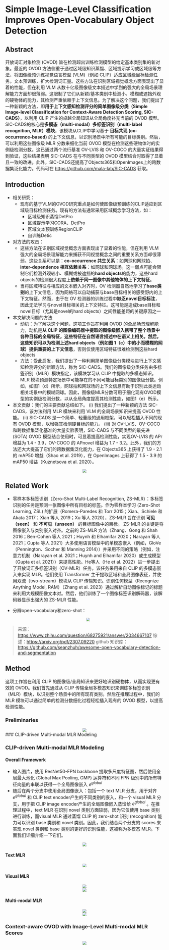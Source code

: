 # Simple Image-Level Classification Improves Open-Vocabulary Object Detection

## Abstract

开放词汇对象检测 (OVOD) 旨在检测超出训练检测模型的给定基本类别集的新对象。最近的 OVOD 方法侧重于通过区域级知识蒸馏、区域提示学习或区域级等方法，将图像级预训练视觉语言模型 (VLM)（例如 CLIP）适应区域级目标检测任务。文本预训练，扩大检测词汇量。这些方法在识别区域视觉概念方面表现出了显着的性能，但在利用 VLM 从数十亿级图像级文本描述中学到的强大的全局场景理解能力方面却很薄弱。这限制了它们从新颖/基本类别中检测小、模糊或遮挡外观的硬物体的能力，其检测严重依赖于上下文信息。为了解决这个问题，我们提出了一种新颖的方法，即**用于上下文感知检测评分的简单图像级分类（Simple Image-level Classification for Context-Aware Detection Scoring, SIC-CADS）**，以利用 CLIP 产生的卓越全局知识从全局角度补充当前的 OVOD 模型。 SIC-CADS的核心是**多模态（multi-modal）多标签识别（multi-label recognition, MLR）模块**，该模块从CLIP中学习基于 **目标共现 (co-occurrence-based)** 的上下文信息，以识别场景中所有可能的目标类别。然后，可以利用这些图像级 MLR 分数来细化当前 OVOD 模型在检测这些硬物体时的实例级检测分数。这已通过两个流行基准 OV-LVIS 和 OV-COCO 的大量实证结果得到验证，这些结果表明 SIC-CADS 在与不同类型的 OVOD 模型结合时取得了显着且一致的改进。此外，SIC-CADS还提高了Objects365和OpenImages上的跨数据集泛化能力。代码可在 <https://github.com/mala-lab/SIC-CADS> 获取。

## Introduction

- 相关研究：
  - 现有的基于VLM的OVOD研究重点是如何使图像级预训练的CLIP适应到区域级目标检测任务。现有的方法有通常采用区域概念学习方法，如：
    - 区域级知识蒸馏DetPro
    - 区域提示学习CORA、DetPro
    - 区域文本预训练RegionCLIP
    - 自训练Detic
- 对方法的攻击：
  - 这些方法在识别区域视觉概念方面表现出了显着的性能，但在利用 VLM 强大的全局场景理解能力来捕获不同视觉概念之间的重要关系方面却很薄弱。这些关系可以是：**co-occurrence 共生关系**：如网球和网球拍、**inter-dependence 相互依赖关系**：如网球和网球场。这一弱点可能会限制它们检测外观较小、模糊或被遮挡的**hard objects**的能力，这些hard objects的检测很大程度上**依赖于同一图像中其他物体的上下文特征**。
  - 当将区域特征与相应的文本嵌入对齐时，OV 检测器自然地学习了**base类别**的上下文信息，因为网络可以自动捕获与base目标相关的感受野内的上下文特征。然而，由于在 OV 检测器的训练过程中**缺乏novel目标标注**，因此无法学习与novel目标相关的上下文特征。这可能是造成base目标和novel目标（尤其是novel的hard objects）之间性能差距的关键原因之一
- 本文解决问题的方法
  - 动机：为了解决这个问题，这项工作旨在利用 OVOD 的全局场景理解能力，动机是**从 CLIP 的图像编码器中提取的图像级嵌入携带了整个场景中各种目标的全局特征，这些特征在自然语言描述中在语义上相关。然后，这些知识可以为检测上述hard objects（例如图 1（c）中的小而模糊的网球）提供重要的上下文信息**，否则仅使用区域特征很难检测到这些hard objects
  - 方法：受此启发，我们提出了一种利用简单图像级分类模块进行上下文感知检测评分的新颖方法，称为 SIC-CADS。我们的图像级分类任务由多标签识别（MLR）模块指定，该模块学习从 CLIP 中提取的多模态知识。 MLR 模块预测特定场景中可能存在的不同可能目标类别的图像级分数。例如，如图1（d）所示，网球拍和网球场的上下文信息有助于识别此类运动相关场景中的模糊网球。因此，图像级MLR分数可用于细化现有OVOD模型的实例级检测分数，以从全局角度提高其检测性能，如图1（e）所示。
- 本文贡献：我们的主要贡献总结如下。 (i) 我们提出了一种新颖的方法 SIC-CADS，该方法利用 MLR 模块来利用 VLM 的全局场景知识来提高 OVOD 性能。 (ii) SIC-CADS 是一个简单、轻量级的通用框架，可以轻松插入不同的现有 OVOD 模型，以增强其检测硬目标的能力。 (iii) 对 OV-LVIS、OV-COCO 和跨数据集泛化基准的大量实验表明，SIC-CADS 与不同类型的最先进 (SOTA) OVOD 模型结合使用时，可显着提高检测性能，实现OV-LVIS 的 APr 增益为 1.4 - 3.9，OV-COCO 的 APnovel 增益为 1.7 - 3.2。此外，我们的方法还大大提高了它们的跨数据集泛化能力，在 Objects365 上获得了 1.9 - 2.1 的 mAP50 增益（Shao et al. 2019），在 OpenImages 上获得了 1.5 - 3.9 的 mAP50 增益（Kuznetsova et al. 2020）。

<center><img src=../images/image-166.png style="zoom:70%"></center>

## Related Work

- 零样本多标签识别（Zero-Shot Multi-Label Recognition, ZS-MLR）：多标签识别的任务是预测一张图像中所有目标的标签。作为零样本学习 (Zero-Shot Learning, ZSL) 的扩展（Romera-Paredes 和 Torr 2015；Xian、Schiele 和 Akata 2017；Xian 等人 2019；Xu 等人 2020），ZS-MLR 旨在识别 **可见（seen）** 和 **不可见（unseen）** 的目标图像中的目标。 ZS-MLR 的关键是将图像嵌入与类别嵌入对齐。之前的 ZS-MLR 方法（Zhang、Gong 和 Shah 2016；Ben-Cohen 等人 2021；Huynh 和 Elhamifar 2020；Narayan 等人 2021；Gupta 等人 2021）大多使用语言模型中的单模态嵌入（例如，GloVe（Pennington、Socher 和 Manning 2014））并采用不同的策略（例如，注意力机制（Narayan et al. 2021；Huynh and Elhamifar 2020）或生成模型（Gupta et al. 2021））来提高性能。He等人（He et al. 2022）进一步提出了开放词汇多标签识别（OV-MLR）任务，该任务采用来自 CLIP 的多模态嵌入来实现 MLR。他们使用 Transformer 主干提取区域和全局图像表征，并使用双流（two-stream）模块从 CLIP 传输知识。识别任何模型（Recognize Anything Model, RAM）（Zhang et al. 2023）通过解析自动图像标记的标题来利用大规模图像文本对。然后，他们训练了一个图像标签识别解码器，该解码器显示出强大的 ZS-MLR 性能。

- 分辨open-vocabulary和zero-shot：
  <center><img src=../images/image-168.png style="zoom:70%"></center>

> 来源：<https://www.zhihu.com/question/68275921/answer/2034667107>
综述：<https://arxiv.org/pdf/2307.09220>
github 知识库：<https://github.com/seanzhuh/awesome-open-vocabulary-detection-and-segmentation>

## Method

这项工作旨在利用 CLIP 的图像级/全局知识来更好地识别硬物体，从而实现更有效的 OVOD。我们首先通过从 CLIP 传输全​​局多模态知识来训练多标签识别（MLR）模块，以识别整个场景中的所有现有类别。然后在推理过程中，我们的 MLR 模块可以通过简单的检测分数细化过程轻松插入现有的 OVOD 模型，以提高检测性能。

### Preliminaries

<center><img src=../images/image-170.png style="zoom:70%"></center>
### CLIP-driven Multi-modal MLR Modeling

### CLIP-driven Multi-modal MLR Modeling

#### Overall Framework

- 输入图片，使用 ResNet50-FPN backbone 提取多尺度特征图，然后使用全局最大池化 (Global Max Pooling, GMP) 运算符和不同 FPN 级别中的所有特征向量的串联以获得一个全局图像嵌入 $e^{global}$
- 随后在两个分支中使用全局图像嵌入：包括一个 text MLR 分支，用于对齐 $e^{global}$ 和 CLIP text encoder产生的不同类别的嵌入，和一个 visual MLR 分支，用于把 CLIP image encoder产生的全局图像嵌入蒸馏给 $e^{global}$ 。在推理过程中，text MLR 在识别 novel 类别方面较弱，因为它仅使用 base 类别进行训练，而visual MLR 通过蒸馏 CLIP 的 zero-shot 识别 (recognition) 能力可以识别 base 类别和 novel 类别。因此，我们结合两个分支的 scores 来实现 novel 类别和 base 类别的更好的识别性能，这被称为多模态 MLR。下面我们详细介绍一下它们。

<center><img src=../images/image-167.png style="zoom:70%"></center>

#### Text MLR

<center><img src=../images/image-169.png style="zoom:70%"></center>

#### Visual MLR

<center><img src=../images/image-171.png style="zoom:70%"></center>

<center><img src=../images/image-172.png style="zoom:70%"></center>

#### Multi-modal MLR

<center><img src=../images/image-173.png style="zoom:70%"></center>
<center><img src=../images/image-174.png style="zoom:70%"></center>

### Context-aware OVOD with Image-Level Multi-modal MLR Scores

<center><img src=../images/image-175.png style="zoom:70%"></center>
